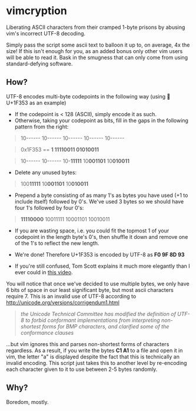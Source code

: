 # vimcryption
Liberating ASCII characters from their cramped 1-byte prisons by abusing vim's incorrect UTF-8 decoding.

Simply pass the script some ascii text to balloon it up to, on average, 4x the size! If this isn't enough for you, as an added bonus only other vim users will be able to read it. Bask in the smugness that can only come from using standard-defying software.

## How?
UTF-8 encodes multi-byte codepoints in the following way (using 🍓 U+1F353 as an example)

* If the codepoint is < 128 (ASCII), simply encode it as such.
* Otherwise, taking your codepoint as bits, fill in the gaps in the following pattern from the right:

> 10------ 10------ 10------ 10------ 10------

> 0x1F353 == **1 11110011 01010011**

> 10------ 10------ 10-**11111** 10**001101** 10**010011**

* Delete any unused bytes:

> 100**11111** 10**001101** 10**010011**

* Prepend a byte consisting of as many 1's as bytes you have used (+1 to include itself) followed by 0's. We've used 3 bytes so we should have four 1's followed by four 0's:

> **11110000** 10011111 10001101 10010011

* If you are wasting space, i.e. you could fit the topmost 1 of your codepoint in the length byte's 0's, then shuffle it down and remove one of the 1's to reflect the new length.

* We're done! Therefore U+1F353 is encoded by UTF-8 as **F0 9F 8D 93**

* If you're still confused, Tom Scott explains it much more elegantly than I ever could in [this video](https://www.youtube.com/watch?v=MijmeoH9LT4).

You will notice that once we've decided to use multiple bytes, we only have 6 bits of space in our least significant byte, but most ascii characters require 7. This is an invalid use of UTF-8 according to http://unicode.org/versions/corrigendum1.html

>_the Unicode Technical Committee has modified the definition of UTF-8 to forbid conformant implementations from interpreting non-shortest forms for BMP characters, and clarified some of the conformance clauses_

...but vim ignores this and parses non-shortest forms of characters regardless. As a result, if you write the bytes **C1 A1** to a file and open it in vim, the letter "a" is displayed despite the fact that this is technically an invalid encoding. This script just takes this to another level by re-encoding each character given to it to use between 2-5 bytes randomly.

## Why?
Boredom, mostly.
